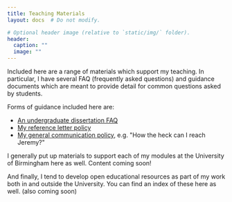 ```yaml
---
title: Teaching Materials
layout: docs  # Do not modify.

# Optional header image (relative to `static/img/` folder).
header:
  caption: ""
  image: ""
---
```


Included here are a range of materials which support my teaching. In particular, I have several FAQ (frequently asked questions) and guidance documents which are meant to provide detail for common questions asked by students.

Forms of guidance included here are:
- [An undergraduate dissertation FAQ](guidance/faq_ug_diss/)
- [My reference letter policy](guidance/reference_letter_policy)
- [My general communication policy](guidance/communication_policy), e.g. "How the heck can I reach Jeremy?"

I generally put up materials to support each of my modules at the University of Birmingham here as well. Content coming soon!

And finally, I tend to develop open educational resources as part of my work both in and outside the University. You can find an index of these here as well. (also coming soon)
